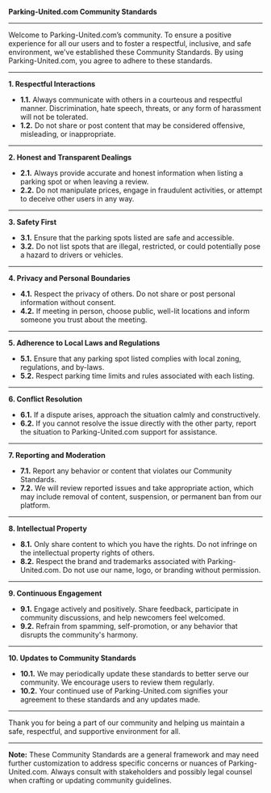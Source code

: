 **Parking-United.com Community Standards**

---

Welcome to Parking-United.com’s community. To ensure a positive experience for all our users and to foster a respectful, inclusive, and safe environment, we've established these Community Standards. By using Parking-United.com, you agree to adhere to these standards.

---

**1. Respectful Interactions**

- **1.1.** Always communicate with others in a courteous and respectful manner. Discrimination, hate speech, threats, or any form of harassment will not be tolerated.
- **1.2.** Do not share or post content that may be considered offensive, misleading, or inappropriate.

---

**2. Honest and Transparent Dealings**

- **2.1.** Always provide accurate and honest information when listing a parking spot or when leaving a review.
- **2.2.** Do not manipulate prices, engage in fraudulent activities, or attempt to deceive other users in any way.

---

**3. Safety First**

- **3.1.** Ensure that the parking spots listed are safe and accessible.
- **3.2.** Do not list spots that are illegal, restricted, or could potentially pose a hazard to drivers or vehicles.

---

**4. Privacy and Personal Boundaries**

- **4.1.** Respect the privacy of others. Do not share or post personal information without consent.
- **4.2.** If meeting in person, choose public, well-lit locations and inform someone you trust about the meeting.

---

**5. Adherence to Local Laws and Regulations**

- **5.1.** Ensure that any parking spot listed complies with local zoning, regulations, and by-laws.
- **5.2.** Respect parking time limits and rules associated with each listing.

---

**6. Conflict Resolution**

- **6.1.** If a dispute arises, approach the situation calmly and constructively.
- **6.2.** If you cannot resolve the issue directly with the other party, report the situation to Parking-United.com support for assistance.

---

**7. Reporting and Moderation**

- **7.1.** Report any behavior or content that violates our Community Standards.
- **7.2.** We will review reported issues and take appropriate action, which may include removal of content, suspension, or permanent ban from our platform.

---

**8. Intellectual Property**

- **8.1.** Only share content to which you have the rights. Do not infringe on the intellectual property rights of others.
- **8.2.** Respect the brand and trademarks associated with Parking-United.com. Do not use our name, logo, or branding without permission.

---

**9. Continuous Engagement**

- **9.1.** Engage actively and positively. Share feedback, participate in community discussions, and help newcomers feel welcomed.
- **9.2.** Refrain from spamming, self-promotion, or any behavior that disrupts the community's harmony.

---

**10. Updates to Community Standards**

- **10.1.** We may periodically update these standards to better serve our community. We encourage users to review them regularly.
- **10.2.** Your continued use of Parking-United.com signifies your agreement to these standards and any updates made.

---

Thank you for being a part of our community and helping us maintain a safe, respectful, and supportive environment for all.

---

**Note:** These Community Standards are a general framework and may need further customization to address specific concerns or nuances of Parking-United.com. Always consult with stakeholders and possibly legal counsel when crafting or updating community guidelines.
